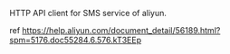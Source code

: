 HTTP API client for SMS service of aliyun. 

ref https://help.aliyun.com/document_detail/56189.html?spm=5176.doc55284.6.576.kT3EEp
